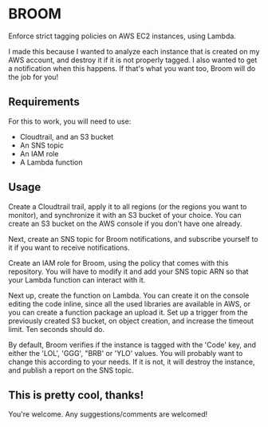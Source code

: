 # BROOM

Enforce strict tagging policies on AWS EC2 instances, using Lambda.

I made this because I wanted to analyze each instance that is created on my
AWS account, and destroy it if it is not properly tagged. I also wanted to get
a notification when this happens. If that's what you want too, Broom will do the
job for you!

## Requirements

For this to work, you will need to use:

- Cloudtrail, and an S3 bucket
- An SNS topic
- An IAM role
- A Lambda function

## Usage

Create a Cloudtrail trail, apply it to all regions (or the regions you want to
monitor), and synchronize it with an S3 bucket of your choice. You can create an
S3 bucket on the AWS console if you don't have one already.

Next, create an SNS topic for Broom notifications, and subscribe yourself to it
if you want to receive notifications.

Create an IAM role for Broom, using the policy that comes with this repository.
You will have to modify it and add your SNS topic ARN so that your Lambda
function can interact with it.

Next up, create the function on Lambda. You can create it on the console editing
the code inline, since all the used libraries are available in AWS, or you can
create a function package an upload it. Set up a trigger from the previously
created S3 bucket, on object creation, and increase the timeout limit. Ten
seconds should do.

By default, Broom verifies if the instance is tagged with the 'Code' key, and
either the 'LOL', 'GGG', "BRB' or 'YLO' values. You will probably want to change
this according to your needs. If it is not, it will destroy the instance, and
publish a report on the SNS topic.

## This is pretty cool, thanks!

You're welcome. Any suggestions/comments are welcomed!
